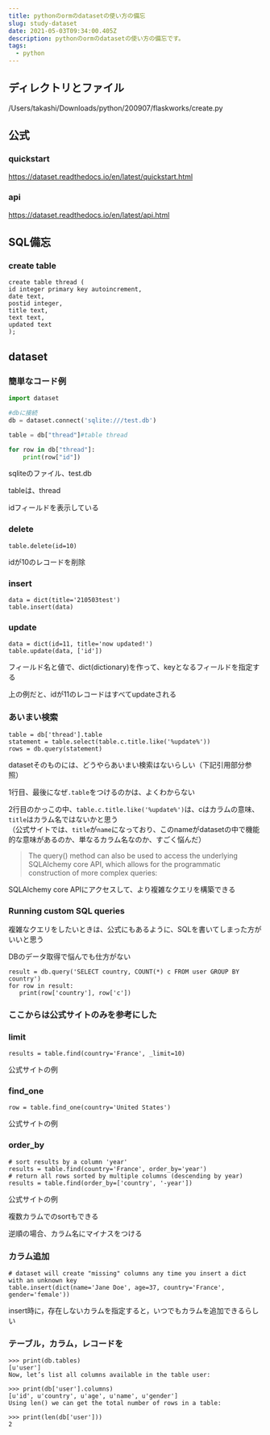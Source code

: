 ```yaml
---
title: pythonのormのdatasetの使い方の備忘
slug: study-dataset
date: 2021-05-03T09:34:00.405Z
description: pythonのormのdatasetの使い方の備忘です。
tags:
  - python
---
```

## ディレクトリとファイル

/Users/takashi/Downloads/python/200907/flaskworks/create.py

## 公式

### quickstart
<https://dataset.readthedocs.io/en/latest/quickstart.html>

### api
<https://dataset.readthedocs.io/en/latest/api.html>

## SQL備忘

### create table

```
create table thread (
id integer primary key autoincrement,
date text,
postid integer,
title text,
text text,
updated text
);
```

## dataset

### 簡単なコード例

```python
import dataset

#dbに接続
db = dataset.connect('sqlite:///test.db')

table = db["thread"]#table thread

for row in db["thread"]:
    print(row["id"])
```

sqliteのファイル、test.db

tableは、thread

idフィールドを表示している

### delete

```
table.delete(id=10)
```
idが10のレコードを削除

### insert

```
data = dict(title='210503test')
table.insert(data)
```

### update

```
data = dict(id=11, title='now updated!')
table.update(data, ['id'])
```

フィールド名と値で、dict(dictionary)を作って、keyとなるフィールドを指定する

上の例だと、idが11のレコードはすべてupdateされる

### あいまい検索

```
table = db['thread'].table
statement = table.select(table.c.title.like('%update%'))
rows = db.query(statement)
```

datasetそのものには、どうやらあいまい検索はないらしい（下記引用部分参照）

1行目、最後になぜ`.table`をつけるのかは、よくわからない

2行目のかっこの中、`table.c.title.like('%update%')`は、cはカラムの意味、`title`はカラム名ではないかと思う  
（公式サイトでは、`title`が`name`になっており、このnameがdatasetの中で機能的な意味があるのか、単なるカラム名なのか、すごく悩んだ）

>The query() method can also be used to access the underlying SQLAlchemy core API, which allows for the programmatic construction of more complex queries:

SQLAlchemy core APIにアクセスして、より複雑なクエリを構築できる

### Running custom SQL queries

複雑なクエリをしたいときは、公式にもあるように、SQLを書いてしまった方がいいと思う

DBのデータ取得で悩んでも仕方がない

```
result = db.query('SELECT country, COUNT(*) c FROM user GROUP BY country')
for row in result:
   print(row['country'], row['c'])
```

### ここからは公式サイトのみを参考にした

### limit

```
results = table.find(country='France', _limit=10)
```

公式サイトの例

### find_one

```
row = table.find_one(country='United States')
```

公式サイトの例

### order_by

```
# sort results by a column 'year'
results = table.find(country='France', order_by='year')
# return all rows sorted by multiple columns (descending by year)
results = table.find(order_by=['country', '-year'])
```

公式サイトの例

複数カラムでのsortもできる

逆順の場合、カラム名にマイナスをつける

### カラム追加

```
# dataset will create "missing" columns any time you insert a dict with an unknown key  
table.insert(dict(name='Jane Doe', age=37, country='France', gender='female'))
```

insert時に，存在しないカラムを指定すると，いつでもカラムを追加できるらしい

### テーブル，カラム，レコードを
```
>>> print(db.tables)
[u'user']
Now, let’s list all columns available in the table user:

>>> print(db['user'].columns)
[u'id', u'country', u'age', u'name', u'gender']
Using len() we can get the total number of rows in a table:

>>> print(len(db['user']))
2
```